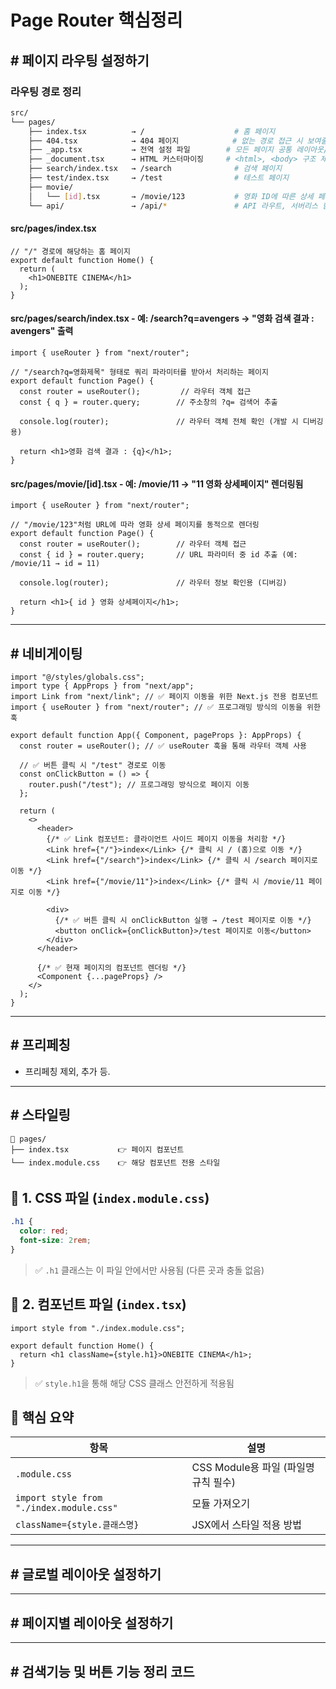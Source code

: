 # Page Router 핵심정리

## # 페이지 라우팅 설정하기
### 라우팅 경로 정리
```bash
src/
└── pages/
    ├── index.tsx          → /                    # 홈 페이지
    ├── 404.tsx            → 404 페이지            # 없는 경로 접근 시 보여줄 커스텀 에러 페이지
    ├── _app.tsx           → 전역 설정 파일        # 모든 페이지 공통 레이아웃/스타일 설정
    ├── _document.tsx      → HTML 커스터마이징     # <html>, <body> 구조 제어 (서버사이드 전용)
    ├── search/index.tsx   → /search              # 검색 페이지
    ├── test/index.tsx     → /test                # 테스트 페이지
    ├── movie/
    │   └── [id].tsx       → /movie/123           # 영화 ID에 따른 상세 페이지 (동적 라우팅)
    └── api/               → /api/*               # API 라우트, 서버리스 함수 위치

```

#### src/pages/index.tsx
```tsx
// "/" 경로에 해당하는 홈 페이지
export default function Home() {
  return (
    <h1>ONEBITE CINEMA</h1>
  );
}
```

#### src/pages/search/index.tsx - 예: /search?q=avengers → "영화 검색 결과 : avengers" 출력
```tsx
import { useRouter } from "next/router";

// "/search?q=영화제목" 형태로 쿼리 파라미터를 받아서 처리하는 페이지
export default function Page() {
  const router = useRouter();         // 라우터 객체 접근
  const { q } = router.query;        // 주소창의 ?q= 검색어 추출

  console.log(router);               // 라우터 객체 전체 확인 (개발 시 디버깅용)

  return <h1>영화 검색 결과 : {q}</h1>;
}
```

#### src/pages/movie/[id].tsx -  예: /movie/11 → "11 영화 상세페이지" 렌더링됨
```tsx
import { useRouter } from "next/router";

// "/movie/123"처럼 URL에 따라 영화 상세 페이지를 동적으로 렌더링
export default function Page() {
  const router = useRouter();        // 라우터 객체 접근
  const { id } = router.query;       // URL 파라미터 중 id 추출 (예: /movie/11 → id = 11)

  console.log(router);               // 라우터 정보 확인용 (디버깅)

  return <h1>{ id } 영화 상세페이지</h1>;
}
```



---

## # 네비게이팅
```tsx
import "@/styles/globals.css";
import type { AppProps } from "next/app";
import Link from "next/link"; // ✅ 페이지 이동을 위한 Next.js 전용 컴포넌트
import { useRouter } from "next/router"; // ✅ 프로그래밍 방식의 이동을 위한 훅

export default function App({ Component, pageProps }: AppProps) {
  const router = useRouter(); // ✅ useRouter 훅을 통해 라우터 객체 사용

  // ✅ 버튼 클릭 시 "/test" 경로로 이동
  const onClickButton = () => {
    router.push("/test"); // 프로그래밍 방식으로 페이지 이동
  };

  return (
    <>
      <header>
        {/* ✅ Link 컴포넌트: 클라이언트 사이드 페이지 이동을 처리함 */}
        <Link href={"/"}>index</Link> {/* 클릭 시 / (홈)으로 이동 */}
        <Link href={"/search"}>index</Link> {/* 클릭 시 /search 페이지로 이동 */}
        <Link href={"/movie/11"}>index</Link> {/* 클릭 시 /movie/11 페이지로 이동 */}

        <div>
          {/* ✅ 버튼 클릭 시 onClickButton 실행 → /test 페이지로 이동 */}
          <button onClick={onClickButton}>/test 페이지로 이동</button>
        </div>
      </header>

      {/* ✅ 현재 페이지의 컴포넌트 렌더링 */}
      <Component {...pageProps} />
    </>
  );
}
```

---

## # 프리페칭
- 프리페칭 제외, 추가 등.

---

## # 스타일링
```
📁 pages/
├── index.tsx           👉 페이지 컴포넌트
└── index.module.css    👉 해당 컴포넌트 전용 스타일
```


## 🧾 1. CSS 파일 (`index.module.css`)

```css
.h1 {
  color: red;
  font-size: 2rem;
}
```

> ✅ `.h1` 클래스는 이 파일 안에서만 사용됨 (다른 곳과 충돌 없음)


## 🧩 2. 컴포넌트 파일 (`index.tsx`)

```tsx
import style from "./index.module.css";

export default function Home() {
  return <h1 className={style.h1}>ONEBITE CINEMA</h1>;
}
```

> ✅ `style.h1`을 통해 해당 CSS 클래스 안전하게 적용됨


## 📌 핵심 요약

| 항목 | 설명 |
|------|------|
| `.module.css` | CSS Module용 파일 (파일명 규칙 필수) |
| `import style from "./index.module.css"` | 모듈 가져오기 |
| `className={style.클래스명}` | JSX에서 스타일 적용 방법 |




---

## # 글로벌 레이아웃 설정하기

---

## # 페이지별 레이아웃 설정하기

---

## # 검색기능 및 버튼 기능 정리 코드
```tsx
```